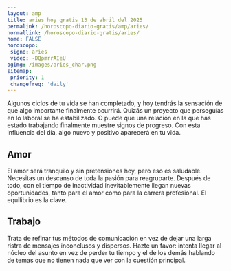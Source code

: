 ```yaml
---
layout: amp
title: aries hoy gratis 13 de abril del 2025 
permalink: /horoscopo-diario-gratis/amp/aries/
normallink: /horoscopo-diario-gratis/aries/
home: FALSE
horoscopo:
 signo: aries
 video: -DQpmrrAIeU
ogimg: /images/aries_char.png
sitemap:
 priority: 1
 changefreq: 'daily'
---
```



Algunos ciclos de tu vida se han completado, y hoy tendrás la sensación de que algo importante finalmente ocurrirá. Quizás un proyecto que perseguías en lo laboral se ha estabilizado. O puede que una relación en la que has estado trabajando finalmente muestre signos de progreso. Con esta influencia del día, algo nuevo y positivo aparecerá en tu vida.

## Amor

El amor será tranquilo y sin pretensiones hoy, pero eso es saludable. Necesitas un descanso de toda la pasión para reagruparte. Después de todo, con el tiempo de inactividad inevitablemente llegan nuevas oportunidades, tanto para el amor como para la carrera profesional. El equilibrio es la clave.

## Trabajo

Trata de refinar tus métodos de comunicación en vez de dejar una larga ristra de mensajes inconclusos y dispersos. Hazte un favor: intenta llegar al núcleo del asunto en vez de perder tu tiempo y el de los demás hablando de temas que no tienen nada que ver con la cuestión principal.
